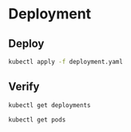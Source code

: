 # Deployment

## Deploy

```bash
kubectl apply -f deployment.yaml
```

## Verify

```bash
kubectl get deployments

kubectl get pods
```
